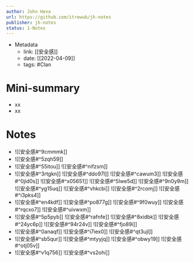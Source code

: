 ```yaml
---
author: John Hexa
url: https://github.com/itrewub/jh-notes
publisher: jh-notes
status: 1-Notes
---
```

- Metadata
	- link: [[安全感]]
	- date: [[2022-04-09]]
	- tags: #Clan 
# Mini-summary
- xx
- xx
# Notes
- ![[安全感#^9cmmmk]]
- ![[安全感#^5zqh59]]
- ![[安全感#^55itou]]
![[安全感#^nifzsm]]
- ![[安全感#^3rtgkn]]
![[安全感#^ddo97l]]
![[安全感#^cawum3]]
![[安全感#^0jid0s]]
![[安全感#^x05651]]
![[安全感#^5lwe5d]]
![[安全感#^9n0y9m]]
![[安全感#^yg15uq]]
![[安全感#^vhkcbi]]
![[安全感#^2rcomj]]
![[安全感#^i3pks4]]
- ![[安全感#^en4kdf]]
![[安全感#^po877g]]
![[安全感#^9f0wuy]]
![[安全感#^rqcxo7]]
![[安全感#^uivwxm]]
- ![[安全感#^5p5pyb]]
![[安全感#^rafnfe]]
![[安全感#^8xidbk]]
![[安全感#^24yc6p]]
![[安全感#^94r24v]]
![[安全感#^fjo89i]]
- ![[安全感#^0anaqf]]
![[安全感#^i7iex0]]
![[安全感#^qt3ujl]]
- ![[安全感#^sb5qur]]
![[安全感#^mtyyjq]]
![[安全感#^obwy19]]
![[安全感#^otj05v]]
- ![[安全感#^v1q756]]
![[安全感#^vs2ohi]]